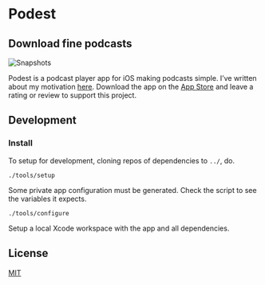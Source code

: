 # Podest

## Download fine podcasts

![Snapshots](https://troubled.pro/img/podest/se@3x.png)

Podest is a podcast player app for iOS making podcasts simple. I’ve written about my motivation [here](https://troubled.pro/2018/10/podest.html). Download the app on the [App Store](https://itunes.apple.com/us/app/podest/id794983364) and leave a rating or review to support this project.

## Development

### Install

To setup for development, cloning repos of dependencies to `../`, do.

```
./tools/setup
```

Some private app configuration must be generated. Check the script to see the variables it expects.

```
./tools/configure
```

Setup a local Xcode workspace with the app and all dependencies.

## License

[MIT](https://raw.github.com/michaelnisi/podest/master/LICENSE)
